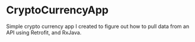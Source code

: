 # CryptoCurrencyApp
Simple crypto currency app I created to figure out how to pull data from an API using Retrofit, and RxJava. 

